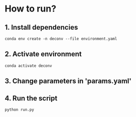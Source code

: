 # How to run?

## 1. Install dependencies
`conda env create -n deconv --file environment.yaml`

## 2. Activate environment
`conda activate deconv`

## 3. Change parameters in 'params.yaml'

## 4. Run the script
`python run.py`
